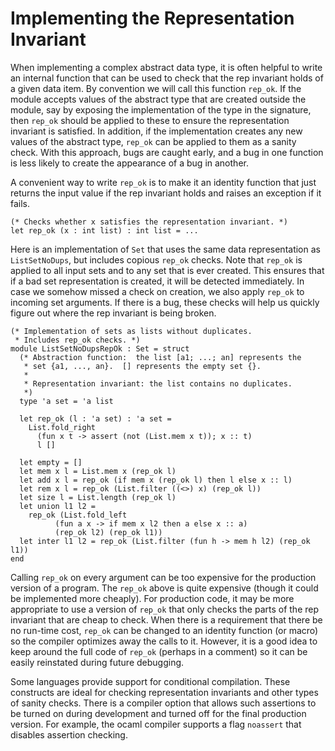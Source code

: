 # Implementing the Representation Invariant

When implementing a complex abstract data type, it is often helpful to
write an internal function that can be used to check that the rep
invariant holds of a given data item. By convention we will call this
function `rep_ok`. If the module accepts values of the abstract type that
are created outside the module, say by exposing the implementation of
the type in the signature, then `rep_ok` should be applied to these to
ensure the representation invariant is satisfied. In addition, if the
implementation creates any new values of the abstract type, `rep_ok` can
be applied to them as a sanity check. With this approach, bugs are
caught early, and a bug in one function is less likely to create the
appearance of a bug in another.

A convenient way to write `rep_ok` is to make it an identity function
that just returns the input value if the rep invariant holds and raises
an exception if it fails.

```
(* Checks whether x satisfies the representation invariant. *)
let rep_ok (x : int list) : int list = ...
```

Here is an implementation of `Set` that uses the same data
representation as `ListSetNoDups`, but includes copious `rep_ok` checks. Note that
`rep_ok` is applied to all input sets and to any set that is ever
created. This ensures that if a bad set representation is created, it
will be detected immediately. In case we somehow missed a check on
creation, we also apply `rep_ok` to incoming set arguments. If there is a
bug, these checks will help us quickly figure out where the rep
invariant is being broken.

``` 
(* Implementation of sets as lists without duplicates.
 * Includes rep_ok checks. *)
module ListSetNoDupsRepOk : Set = struct
  (* Abstraction function:  the list [a1; ...; an] represents the 
   * set {a1, ..., an}.  [] represents the empty set {}.
   *
   * Representation invariant: the list contains no duplicates.
   *)
  type 'a set = 'a list

  let rep_ok (l : 'a set) : 'a set =
    List.fold_right
      (fun x t -> assert (not (List.mem x t)); x :: t)
      l []

  let empty = []
  let mem x l = List.mem x (rep_ok l)
  let add x l = rep_ok (if mem x (rep_ok l) then l else x :: l)
  let rem x l = rep_ok (List.filter ((<>) x) (rep_ok l))
  let size l = List.length (rep_ok l)
  let union l1 l2 =  
    rep_ok (List.fold_left
          (fun a x -> if mem x l2 then a else x :: a) 
          (rep_ok l2) (rep_ok l1))
  let inter l1 l2 = rep_ok (List.filter (fun h -> mem h l2) (rep_ok l1))
end
```

Calling `rep_ok` on every argument can be too expensive for the
production version of a program. The `rep_ok` above is quite expensive
(though it could be implemented more cheaply). For production code, it
may be more appropriate to use a version of `rep_ok` that only checks the
parts of the rep invariant that are cheap to check. When there is a
requirement that there be no run-time cost, `rep_ok` can be changed to an
identity function (or macro) so the compiler optimizes away the calls to
it. However, it is a good idea to keep around the full code of `rep_ok`
(perhaps in a comment) so it can be easily reinstated during future
debugging.

Some languages provide support for conditional compilation. These
constructs are ideal for checking representation invariants and other
types of sanity checks. There is a compiler option that allows such
assertions to be turned on during development and turned off for the
final production version.  For example, the ocaml compiler supports
a flag `noassert` that disables assertion checking.
